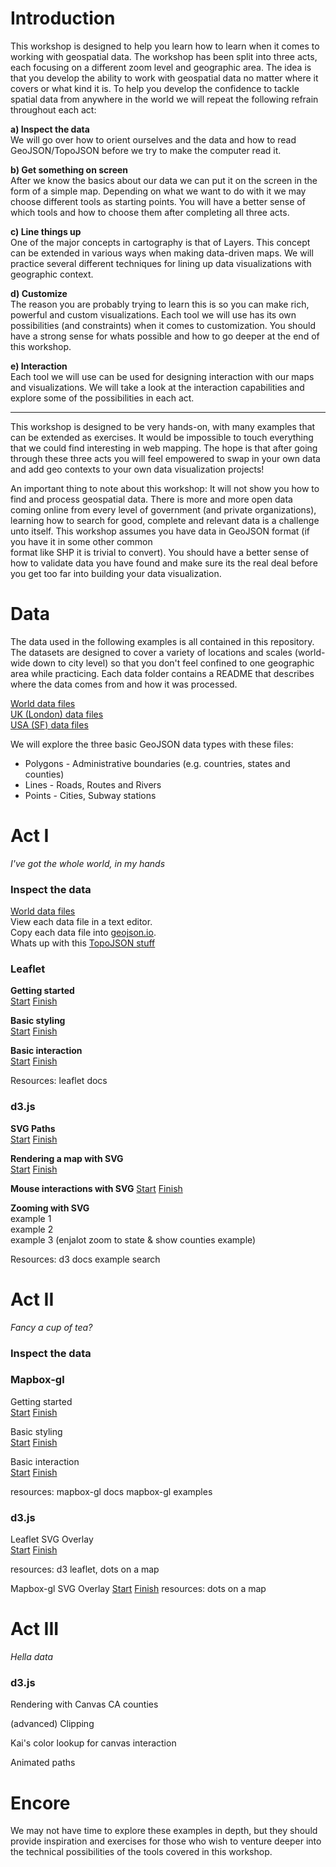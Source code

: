 # Introduction
This workshop is designed to help you learn how to learn when it comes to
working with geospatial data. The workshop has been split into three acts,
each focusing on a different zoom level and geographic area. The idea is that
you develop the ability to work with geospatial data no matter where it covers
or what kind it is. To help you develop the confidence to tackle spatial data
from anywhere in the world we will repeat the following refrain throughout each
act:

**a) Inspect the data**  
We will go over how to orient ourselves and the data and how to read
GeoJSON/TopoJSON before we try to make the computer read it.  

**b) Get something on screen**  
After we know the basics about our data we can put it on the screen in the form
of a simple map. Depending on what we want to do with it we may choose different
tools as starting points. You will have a better sense of which tools and how to
choose them after completing all three acts.  

**c) Line things up**  
One of the major concepts in cartography is that of Layers. This concept can be
extended in various ways when making data-driven maps. We will practice several
different techniques for lining up data visualizations with geographic context.  

**d) Customize**  
The reason you are probably trying to learn this is so you can make rich,
powerful and custom visualizations. Each tool we will use has its own
possibilities (and constraints) when it comes to customization. You should have
a strong sense for whats possible and how to go deeper at the end of this
workshop.  

**e) Interaction**  
Each tool we will use can be used for designing interaction with our
maps and visualizations. We will take a look at the interaction capabilities and
explore some of the possibilities in each act.  

---

This workshop is designed to be very hands-on, with many examples that can be
extended as exercises. It would be impossible to touch everything that we could
find interesting in web mapping. The hope is that after going through these
three acts you will feel empowered to swap in your own data and add geo contexts
to your own data visualization projects!

An important thing to note about this workshop: It will not show you how to find
and process geospatial data. There is more and more open data coming online from
every level of government (and private organizations), learning how to search
for good, complete and relevant data is a challenge unto itself. This workshop
assumes you have data in GeoJSON format (if you have it in some other common  
format like SHP it is trivial to convert). You should have a better sense of how
to validate data you have found and make sure its the real deal before you get
too far into building your data visualization.

# Data
The data used in the following examples is all contained in this repository. The
datasets are designed to cover a variety of locations and scales (world-wide
down to city level) so that you don't feel confined to one geographic area
while practicing. Each data folder contains a README that describes where the
data comes from and how it was processed.

[World data files](data/world)  
[UK (London) data files](data/UK)  
[USA (SF) data files](data/USA)

We will explore the three basic GeoJSON data types with these files:  
* Polygons - Administrative boundaries (e.g. countries, states and counties)
* Lines - Roads, Routes and Rivers
* Points - Cities, Subway stations


# Act I
_I've got the whole world, in my hands_

### Inspect the data
[World data files](data/world)  
View each data file in a text editor.  
Copy each data file into [geojson.io](http://geojson.io).  
Whats up with this [TopoJSON stuff]()

### Leaflet
**Getting started**  
[Start]()
[Finish]()

**Basic styling**  
[Start]()
[Finish]()

**Basic interaction**  
[Start]()
[Finish]()

Resources: leaflet docs

### d3.js
**SVG Paths**  
[Start]()
[Finish]()

**Rendering a map with SVG**   
[Start]()
[Finish]()

**Mouse interactions with SVG**
[Start]()
[Finish]()

**Zooming with SVG**  
example 1  
example 2  
example 3  (enjalot zoom to state & show counties example)

Resources:
d3 docs
example search


# Act II
_Fancy a cup of tea?_

### Inspect the data

### Mapbox-gl

Getting started  
[Start]()
[Finish]()

Basic styling  
[Start]()
[Finish]()

Basic interaction  
[Start]()
[Finish]()

resources:
mapbox-gl docs
mapbox-gl examples


### d3.js
Leaflet SVG Overlay  
[Start]()
[Finish]()

resources: d3 leaflet, dots on a map

Mapbox-gl SVG Overlay
[Start]()
[Finish]()
resources: dots on a map



# Act III
_Hella data_

### d3.js


Rendering with Canvas
CA counties

(advanced)
Clipping

Kai's color lookup for canvas interaction

Animated paths

# Encore
We may not have time to explore these examples in depth, but they should provide
inspiration and exercises for those who wish to venture deeper into the technical
possibilities of the tools covered in this workshop.

